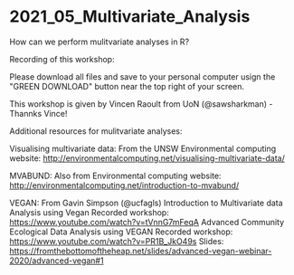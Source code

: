 # 2021_05_Multivariate_Analysis
How can we perform mulitvariate analyses in R? 

Recording of this workshop: 

Please download all files and save to your personal computer usign the "GREEN DOWNLOAD" button near the top right of your screen.

This workshop is given by Vincen Raoult from UoN (@sawsharkman) - Thannks Vince!


Additional resources for mulitvariate analyses:

Visualising multivariate data: 
From the UNSW Environmental computing website: 
http://environmentalcomputing.net/visualising-multivariate-data/ 

MVABUND:
Also from Environmental computing website: 
http://environmentalcomputing.net/introduction-to-mvabund/ 

VEGAN: 
From Gavin Simpson (@ucfagls) 
Introduction to Multivariate data Analysis using Vegan
  Recorded workshop: https://www.youtube.com/watch?v=tVnnG7mFeqA 
Advanced Community Ecological Data Analysis using VEGAN
  Recorded workshop: https://www.youtube.com/watch?v=PR1B_JkO49s 
  Slides: https://fromthebottomoftheheap.net/slides/advanced-vegan-webinar-2020/advanced-vegan#1  

